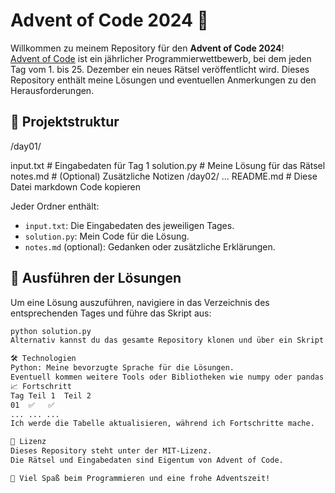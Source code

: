 # Advent of Code 2024 🎄

Willkommen zu meinem Repository für den **Advent of Code 2024**!  
[Advent of Code](https://adventofcode.com/2024) ist ein jährlicher Programmierwettbewerb, bei dem jeden Tag vom 1. bis 25. Dezember ein neues Rätsel veröffentlicht wird. Dieses Repository enthält meine Lösungen und eventuellen Anmerkungen zu den Herausforderungen.

## 📂 Projektstruktur

/day01/

input.txt # Eingabedaten für Tag 1
solution.py # Meine Lösung für das Rätsel
notes.md # (Optional) Zusätzliche Notizen /day02/ ... README.md # Diese Datei
markdown
Code kopieren

Jeder Ordner enthält:
- `input.txt`: Die Eingabedaten des jeweiligen Tages.
- `solution.py`: Mein Code für die Lösung.
- `notes.md` (optional): Gedanken oder zusätzliche Erklärungen.

## 🚀 Ausführen der Lösungen

Um eine Lösung auszuführen, navigiere in das Verzeichnis des entsprechenden Tages und führe das Skript aus:

```bash
python solution.py
Alternativ kannst du das gesamte Repository klonen und über ein Skript automatisiert die Lösungen für verschiedene Tage testen.

🛠️ Technologien
Python: Meine bevorzugte Sprache für die Lösungen.
Eventuell kommen weitere Tools oder Bibliotheken wie numpy oder pandas hinzu, je nach Bedarf.
📈 Fortschritt
Tag	Teil 1	Teil 2
01	✅	✅
...	...	...
Ich werde die Tabelle aktualisieren, während ich Fortschritte mache.

📜 Lizenz
Dieses Repository steht unter der MIT-Lizenz.
Die Rätsel und Eingabedaten sind Eigentum von Advent of Code.

🎅 Viel Spaß beim Programmieren und eine frohe Adventszeit!